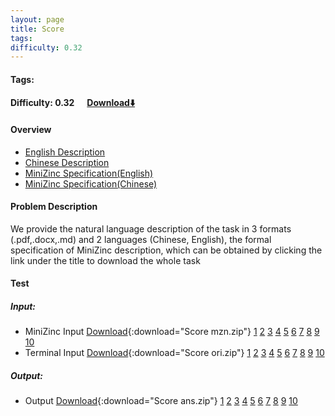 ```yaml
---
layout: page
title: Score
tags:
difficulty: 0.32
---
```


#### Tags: 
#### Difficulty: 0.32 &nbsp;&nbsp;&nbsp;&nbsp; [Download⬇️](../../dataset/Score.zip)
#### Overview
- [English Description](../../dataset/Score/task_e.pdf)
- [Chinese Description](../../dataset/Score/task_c.pdf)
- [MiniZinc Specification(English)](../../dataset/Score/task_e_mzn.txt)
- [MiniZinc Specification(Chinese)](../../dataset/Score/task_c_mzn.txt)

#### Problem Description
We provide the natural language description of the task in 3 formats (.pdf,.docx,.md) and 2 languages (Chinese, English), the formal specification of MiniZinc description, which can be obtained by clicking the link under the title to download the whole task
#### Test
##### Input:
- MiniZinc Input [Download](../../dataset/Score/tests/mzn_form.zip){:download="Score mzn.zip"} [1](../../dataset/Score/tests/mzn_form/1_dzn.txt) [2](../../dataset/Score/tests/mzn_form/2_dzn.txt) [3](../../dataset/Score/tests/mzn_form/3_dzn.txt) [4](../../dataset/Score/tests/mzn_form/4_dzn.txt) [5](../../dataset/Score/tests/mzn_form/5_dzn.txt) [6](../../dataset/Score/tests/mzn_form/6_dzn.txt) [7](../../dataset/Score/tests/mzn_form/7_dzn.txt) [8](../../dataset/Score/tests/mzn_form/8_dzn.txt) [9](../../dataset/Score/tests/mzn_form/9_dzn.txt) [10](../../dataset/Score/tests/mzn_form/10_dzn.txt) 
- Terminal Input [Download](../../dataset/Score/tests/origin_form.zip){:download="Score ori.zip"} [1](../../dataset/Score/tests/origin_form/1.in) [2](../../dataset/Score/tests/origin_form/2.in) [3](../../dataset/Score/tests/origin_form/3.in) [4](../../dataset/Score/tests/origin_form/4.in) [5](../../dataset/Score/tests/origin_form/5.in) [6](../../dataset/Score/tests/origin_form/6.in) [7](../../dataset/Score/tests/origin_form/7.in) [8](../../dataset/Score/tests/origin_form/8.in) [9](../../dataset/Score/tests/origin_form/9.in) [10](../../dataset/Score/tests/origin_form/10.in) 

##### Output:
- Output [Download](../../dataset/Score/tests/ans.zip){:download="Score ans.zip"} [1](../../dataset/Score/tests/ans/1_out.txt) [2](../../dataset/Score/tests/ans/2_out.txt) [3](../../dataset/Score/tests/ans/3_out.txt) [4](../../dataset/Score/tests/ans/4_out.txt) [5](../../dataset/Score/tests/ans/5_out.txt) [6](../../dataset/Score/tests/ans/6_out.txt) [7](../../dataset/Score/tests/ans/7_out.txt) [8](../../dataset/Score/tests/ans/8_out.txt) [9](../../dataset/Score/tests/ans/9_out.txt) [10](../../dataset/Score/tests/ans/10_out.txt) 

